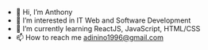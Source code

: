 - 👋 Hi, I’m Anthony
- 👀 I’m interested in IT Web and Software Development
- 🌱 I’m currently learning ReactJS, JavaScript, HTML/CSS
- 📫 How to reach me adinino1996@gmail.com

<!---
anthonydinino/anthonydinino is a ✨ special ✨ repository because its `README.md` (this file) appears on your GitHub profile.
You can click the Preview link to take a look at your changes.
--->
